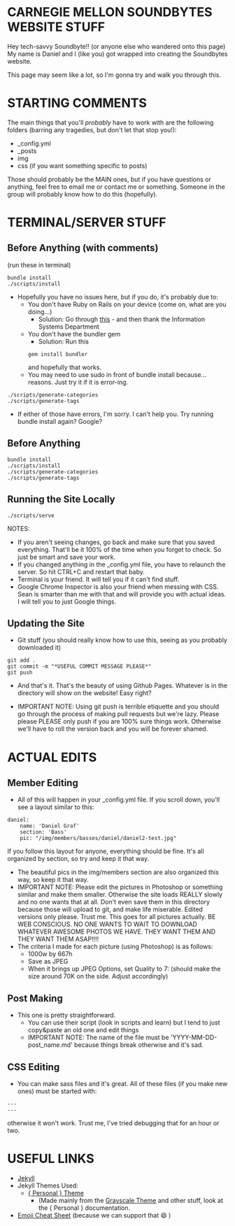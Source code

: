 # CARNEGIE MELLON SOUNDBYTES WEBSITE STUFF

Hey tech-savvy Soundbyte!! (or anyone else who wandered onto this page)
My name is Daniel and I (like you) got wrapped into creating the Soundbytes website.

This page may seem like a lot, so I'm gonna try and walk you through this.

# STARTING COMMENTS
The main things that you'll *probably* have to work with are the following folders (barring any tragedies, but don't let that stop you!):

- _config.yml
- _posts
- img
- css (if you want something specific to posts)

Those should probably be the MAIN ones, but if you have questions or anything, feel free to email me or contact me or something. Someone in the group will probably know how to do this (hopefully).

# TERMINAL/SERVER STUFF

## Before Anything (with comments)

(run these in terminal)
```shell
bundle install
./scripts/install
```
  - Hopefully you have no issues here, but if you do, it's probably due to:
    - You don't have Ruby on Rails on your device (come on, what are you doing...)
      - Solution: Go through [this](http://67272a.cmuis.net/labs/1) - and then thank the Information Systems Department
    - You don't have the bundler gem
      - Solution: Run this 
      ```shell
      gem install bundler
      ```
      and hopefully that works.
    - You may need to use sudo in front of bundle install because... reasons. Just try it if it is error-ing.

```shell
./scripts/generate-categories
./scripts/generate-tags
```
  - If either of those have errors, I'm sorry. I can't help you. Try running bundle install again? Google?
  
  
## Before Anything

```shell
bundle install
./scripts/install
./scripts/generate-categories
./scripts/generate-tags
```

## Running the Site Locally

```shell
./scripts/serve
```
NOTES:
- If you aren't seeing changes, go back and make sure that you saved everything. That'll be it 100% of the time when you forget to check. So just be smart and save your work.
- If you changed anything in the _config.yml file, you have to relaunch the server. So hit CTRL+C and restart that baby.
- Terminal is your friend. It will tell you if it can't find stuff.
- Google Chrome Inspector is also your friend when messing with CSS. Sean is smarter than me with that and will provide you with actual ideas. I will tell you to just Google things.

## Updating the Site

- Git stuff (you should really know how to use this, seeing as you probably downloaded it)
```shell
git add .
git commit -m "*USEFUL COMMIT MESSAGE PLEASE*"
git push
```
- And that's it. That's the beauty of using Github Pages. Whatever is in the directory will show on the website! Easy right?

- IMPORTANT NOTE: Using git push is terrible etiquette and you should go through the process of making pull requests but we're lazy. Please please PLEASE only push if you are 100% sure things work. Otherwise we'll have to roll the version back and you will be forever shamed.

# ACTUAL EDITS

## Member Editing

- All of this will happen in your _config.yml file. If you scroll down, you'll see a layout similar to this:
```shell
daniel: 
    name: 'Daniel Graf'
    section: 'Bass'
    pic: "/img/members/basses/daniel/daniel2-test.jpg"
```
If you follow this layout for anyone, everything should be fine. It's all organized by section, so try and keep it that way.
- The beautiful pics in the img/members section are also organized this way, so keep it that way.
- IMPORTANT NOTE: Please edit the pictures in Photoshop or something similar and make them smaller. Otherwise the site loads REALLY slowly and no one wants that at all. Don't even save them in this directory because those will upload to git, and make life miserable. Edited versions only please. Trust me. This goes for all pictures actually. BE WEB CONSCIOUS. NO ONE WANTS TO WAIT TO DOWNLOAD WHATEVER AWESOME PHOTOS WE HAVE. THEY WANT THEM AND THEY WANT THEM ASAP!!!!
- The criteria I made for each picture (using Photoshop) is as follows:
  - 1000w by 667h
  - Save as JPEG
  - When it brings up JPEG Options, set Quality to 7: (should make the size around 70K on the side. Adjust accordingly)
  
## Post Making

- This one is pretty straightforward.
  - You can use their script (look in scripts and learn) but I tend to just copy&paste an old one and edit things
  - IMPORTANT NOTE: The name of the file must be 'YYYY-MM-DD-post_name.md' because things break otherwise and it's sad.

## CSS Editing

- You can make sass files and it's great. All of these files (if you make new ones) must be started with:
```shell
---
---
```
otherwise it won't work. Trust me, I've tried debugging that for an hour or two.


# USEFUL LINKS

- [Jekyll](https://jekyllrb.com/)
- Jekyll Themes Used:
  - [{ Personal } Theme](https://github.com/PanosSakkos/personal-jekyll-theme)
    - (Made mainly from the [Grayscale Theme](https://github.com/jeromelachaud/grayscale-theme) and other stuff, look at the { Personal } documentation.
- [Emoji Cheat Sheet](http://www.webpagefx.com/tools/emoji-cheat-sheet/) (because we can support that :smile: ) 
